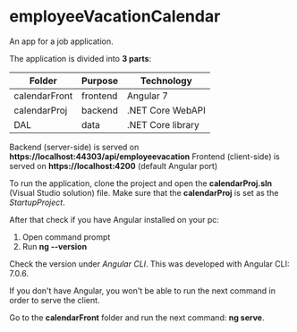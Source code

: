 # employeeVacationCalendar

An app for a job application.

The application is divided into **3 parts**: 

| Folder        | Purpose  | Technology        |
|---------------|----------|-------------------|
| calendarFront | frontend | Angular 7         |
| calendarProj  | backend  | .NET Core WebAPI  |
| DAL           | data     | .NET Core library |

Backend (server-side) is served on **https://localhost:44303/api/employeevacation**
Frontend (client-side) is served on **https://localhost:4200** (default Angular port)

To run the application, clone the project and open the **calendarProj.sln** (Visual Studio solution) file.
Make sure that the **calendarProj** is set as the _StartupProject_.

After that check if you have Angular installed on your pc:
1) Open command prompt
2) Run **ng --version**

Check the version under _Angular CLI_. This was developed with Angular CLI: 7.0.6.

If you don't have Angular, you won't be able to run the next command in order to serve the client.

Go to the **calendarFront** folder and run the next command: **ng serve**.
